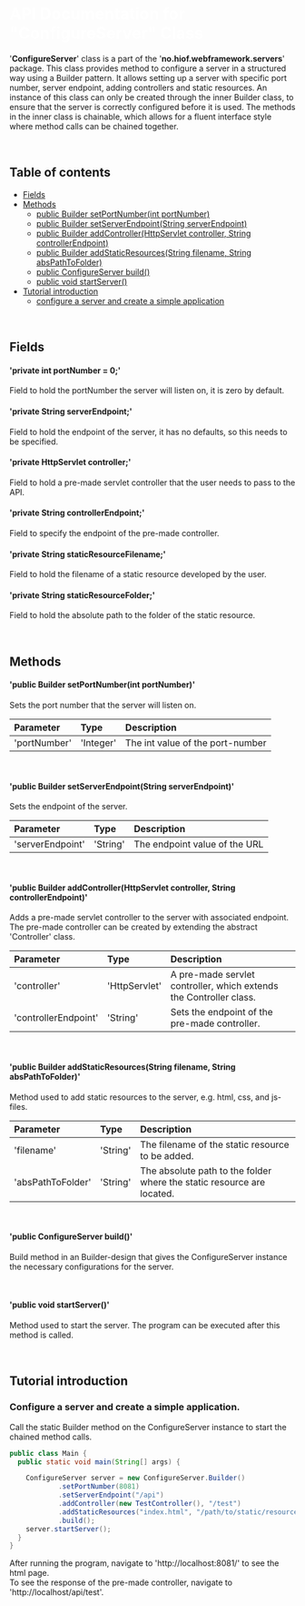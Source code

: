 <h1 style="color: white">API Documentation for "ConfigureServer" Class</h1>

'**ConfigureServer**' class is a part of the '**no.hiof.webframework.servers**' package.
This class provides method to configure a server in a structured way using a Builder pattern. 
It allows setting up a server with specific port number, server endpoint, adding controllers 
and static resources. An instance of this class can only be created through the inner Builder class, 
to ensure that the server is correctly configured before it is used. The methods in the inner class 
is chainable, which allows for a fluent interface style where method calls can be chained together.

<br>

## Table of contents
* [Fields](#field_section)
* [Methods](#method_section)
    * [public Builder setPortNumber(int portNumber)](#create)
    * [public Builder setServerEndpoint(String serverEndpoint)](#addRoute)
    * [public Builder addController(HttpServlet controller, String controllerEndpoint)](#addHtmlPage)
    * [public Builder addStaticResources(String filename, String absPathToFolder)](#addCustomHtmlPage)
    * [public ConfigureServer build()](addCustomHtmlPage2)
    * [public void startServer()](#run)
* [Tutorial introduction](#getting_started)
    * [configure a server and create a simple application](#simple_application)

<br>

<a id="field_section"></a>
## Fields

#### 'private int portNumber = 0;'

Field to hold the portNumber the server will listen on, it is zero by default.

#### 'private String serverEndpoint;'

Field to hold the endpoint of the server, it has no defaults, so this needs to be specified.

#### 'private HttpServlet controller;'

Field to hold a pre-made servlet controller that the user needs to pass to the API. 

#### 'private String controllerEndpoint;'

Field to specify the endpoint of the pre-made controller. 

#### 'private String staticResourceFilename;'

Field to hold the filename of a static resource developed by the user.

#### 'private String staticResourceFolder;'

Field to hold the absolute path to the folder of the static resource.

<br>

<a id="method_section"></a>
## Methods

<a id="create"></a>
#### 'public Builder setPortNumber(int portNumber)'

Sets the port number that the server will listen on.

| Parameter    | Type      | Description                      |
|:-------------|:----------|:---------------------------------|
| 'portNumber' | 'Integer' | The int value of the port-number |

<br>

<a id="addRoute"></a>
#### 'public Builder setServerEndpoint(String serverEndpoint)'

Sets the endpoint of the server.

| Parameter        | Type         | Description                   |
|:-----------------|:-------------|:------------------------------|
| 'serverEndpoint' | 'String'     | The endpoint value of the URL |

<br>

<a id="addHtmlPage"></a>
#### 'public Builder addController(HttpServlet controller, String controllerEndpoint)'

Adds a pre-made servlet controller to the server with associated endpoint. <br>
The pre-made controller can be created by extending the abstract 'Controller' class.

| Parameter            | Type          | Description                                                        |
|:---------------------|:--------------|:-------------------------------------------------------------------|
| 'controller'         | 'HttpServlet' | A pre-made servlet controller, which extends the Controller class. |
| 'controllerEndpoint' | 'String'      | Sets the endpoint of the pre-made controller.                      |

<br>

<a id="addCustomHtmlPage"></a>
#### 'public Builder addStaticResources(String filename, String absPathToFolder)'

Method used to add static resources to the server, e.g. html, css, and js-files.

| Parameter         | Type          | Description                                                            |
|:------------------|:--------------|:-----------------------------------------------------------------------|
| 'filename'        | 'String'      | The filename of the static resource to be added.                       | 
| 'absPathToFolder' | 'String'      | The absolute path to the folder where the static resource are located. | 

<br>

<a id="addCustomHtmlPage2"></a>
#### 'public ConfigureServer build()'

Build method in an Builder-design that gives the ConfigureServer instance the necessary configurations for the server.

<br>

<a id="run"></a>
#### 'public void startServer()'

Method used to start the server. The program can be executed after this method is called.

<br>

<a id="getting_started"></a>
## Tutorial introduction

<a id="simple_application"></a>
### Configure a server and create a simple application.

Call the static Builder method on the ConfigureServer instance to start the chained method calls.

```java
public class Main {
  public static void main(String[] args) {

    ConfigureServer server = new ConfigureServer.Builder()
            .setPortNumber(8081)
            .setServerEndpoint("/api")
            .addController(new TestController(), "/test")
            .addStaticResources("index.html", "/path/to/static/resource")
            .build();
    server.startServer();
  }
}
```

After running the program, navigate to 'http://localhost:8081/' to see the html page. <br>
To see the response of the pre-made controller, navigate to 'http://localhost/api/test'.

